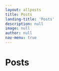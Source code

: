 ```yaml
---
layout: allposts
title: Posts
landing-title: 'Posts'
description: null
image: null
author: null
nav-menu: true
---
```


<h1>Posts</h1>
